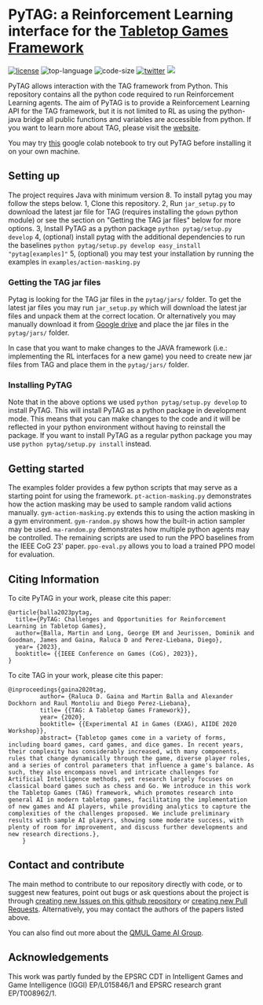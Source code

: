 # PyTAG: a Reinforcement Learning interface for the [Tabletop Games Framework](http://www.tabletopgames.ai/)

[![license](https://img.shields.io/github/license/martinballa/PyTAG)](LICENSE)
![top-language](https://img.shields.io/github/languages/top/martinballa/PyTAG)
![code-size](https://img.shields.io/github/languages/code-size/martinballa/PyTAG)
[![twitter](https://img.shields.io/twitter/follow/gameai_qmul?style=social)](https://twitter.com/intent/follow?screen_name=gameai_qmul)
[![](https://img.shields.io/github/stars/martinballa/PyTAG.svg?label=Stars&style=social)](https://github.com/GAIGResearch/TabletopGames)


PyTAG allows interaction with the TAG framework from Python. This repository contains all the python code required to run Reinforcement Learning agents.
The aim of PyTAG is to provide a Reinforcement Learning API for the TAG framework, but it is not limited to RL as using the python-java bridge all public functions and variables are accessible from python.
If you want to learn more about TAG, please visit the [website](http://tabletopgames.ai).

You may try [this](https://colab.research.google.com/drive/1WMVu9bFkxvwK7evD1sIkxcsrlhdRoY9d?usp=sharing) google colab notebook to try out PyTAG before installing it on your own machine.

## Setting up
The project requires Java with minimum version 8. To install pytag you may follow the steps below.
1, Clone this repository.
2, Run ```jar_setup.py``` to download the latest jar file for TAG (requires installing the ```gdown``` python module) or see the section on "Getting the TAG jar files" below for more options.
3, Install PyTAG as a python package ```python pytag/setup.py develop```
4, (optional) install pytag with the additional dependencies to run the baselines ```python pytag/setup.py develop easy_install "pytag[examples]"```
5, (optional) you may test your installation by running the examples in ```examples/action-masking.py```

### Getting the TAG jar files
Pytag is looking for the TAG jar files in the ```pytag/jars/``` folder. To get the latest jar files you may run ```jar_setup.py``` which will download the latest jar files and unpack them at the correct location.
Or alternatively you may manually download it from [Google drive](https://drive.google.com/file/d/1uPNoZkdI4rJiFyNyXFVun_VcAlN3QIVQ/view?usp=drive_link)  and place the jar files in the ```pytag/jars/``` folder.

In case that you want to make changes to the JAVA framework (i.e.: implementing the RL interfaces for a new game) you need to create new jar files from TAG and place them in the ```pytag/jars/``` folder.

### Installing PyTAG
Note that in the above options we used ```python pytag/setup.py develop``` to install PyTAG. This will install PyTAG as a python package in development mode. This means that you can make changes to the code and it will be reflected in your python environment without having to reinstall the package. If you want to install PyTAG as a regular python package you may use ```python pytag/setup.py install``` instead.

## Getting started

The examples folder provides a few python scripts that may serve as a starting point for using the framework. 
```pt-action-masking.py``` demonstrates how the action masking may be used to sample random valid actions manually. ```gym-action-masking.py``` extends this to using the action masking in a gym environment. ```gym-random.py``` shows how the built-in action sampler may be used.
```ma-random.py``` demonstrates how multiple python agents may be controlled.
The remaining scripts are used to run the PPO baselines from the IEEE CoG 23' paper. ```ppo-eval.py``` allows you to load a trained PPO model for evaluation.

## Citing Information

To cite PyTAG in your work, please cite this paper:
```
@article{balla2023pytag,
  title={PyTAG: Challenges and Opportunities for Reinforcement Learning in Tabletop Games},
  author={Balla, Martin and Long, George EM and Jeurissen, Dominik and Goodman, James and Gaina, Raluca D and Perez-Liebana, Diego},
  year= {2023},
  booktitle= {{IEEE Conference on Games (CoG), 2023}},
}
```

To cite TAG in your work, please cite this paper:
```
@inproceedings{gaina2020tag,
         author= {Raluca D. Gaina and Martin Balla and Alexander Dockhorn and Raul Montoliu and Diego Perez-Liebana},
         title= {{TAG: A Tabletop Games Framework}},
         year= {2020},
         booktitle= {{Experimental AI in Games (EXAG), AIIDE 2020 Workshop}},
         abstract= {Tabletop games come in a variety of forms, including board games, card games, and dice games. In recent years, their complexity has considerably increased, with many components, rules that change dynamically through the game, diverse player roles, and a series of control parameters that influence a game's balance. As such, they also encompass novel and intricate challenges for Artificial Intelligence methods, yet research largely focuses on classical board games such as chess and Go. We introduce in this work the Tabletop Games (TAG) framework, which promotes research into general AI in modern tabletop games, facilitating the implementation of new games and AI players, while providing analytics to capture the complexities of the challenges proposed. We include preliminary results with sample AI players, showing some moderate success, with plenty of room for improvement, and discuss further developments and new research directions.},
    }
```

## Contact and contribute
The main method to contribute to our repository directly with code, or to suggest new features, point out bugs or ask questions about the project is through [creating new Issues on this github repository](https://github.com/GAIGResearch/TabletopGames/issues) or [creating new Pull Requests](https://github.com/GAIGResearch/TabletopGames/pulls). Alternatively, you may contact the authors of the papers listed above. 

You can also find out more about the [QMUL Game AI Group](http://gameai.eecs.qmul.ac.uk/).

## Acknowledgements

This work was partly funded by the EPSRC CDT in Intelligent Games and Game Intelligence (IGGI)  EP/L015846/1 and EPSRC research grant EP/T008962/1.

